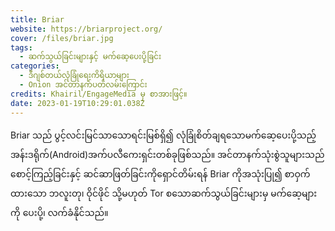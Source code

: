 ```yaml
---
title: Briar
website: https://briarproject.org/
cover: /files/briar.jpg
tags:
  - ဆက်သွယ်ခြင်းများနှင့် မက်ဆေ့ပေးပို့ခြင်း
categories:
  - ဒီဂျစ်တယ်လုံခြုံရေးကိရိယာများ
  - Onion အင်တာနက်ပတ်လမ်းကြောင်း
credits: Khairil/EngageMedia မှ စာအားဖြင့်။
date: 2023-01-19T10:29:01.038Z
---
```

Briar သည် ပွင့်လင်းမြင်သာသောရင်းမြစ်ရှိ၍ လုံခြုံစိတ်ချရသောမက်ဆေ့ပေးပို့သည့် အန်းဒရိုက်(Android)အက်ပလီကေးရှင်းတစ်ခုဖြစ်သည်။ အင်တာနက်သုံးစွဲသူများသည် စောင့်ကြည့်ခြင်းနှင့် ဆင်ဆာဖြတ်ခြင်းကိုရှောင်တိမ်းရန် Briar ကိုအသုံးပြု၍ စာဝှက်ထားသော ဘလူးတု၊ ဝိုင်ဖိုင် သို့မဟုတ် Tor စသောဆက်သွယ်ခြင်းများမှ မက်ဆေ့များကို ပေးပို့၊ လက်ခံနိုင်သည်။